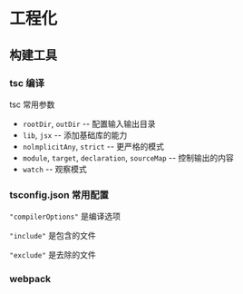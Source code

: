 # 工程化

## 构建工具

### tsc 编译

tsc 常用参数

- `rootDir`, `outDir` -- 配置输入输出目录
- `lib`, `jsx` -- 添加基础库的能力
- `nolmplicitAny`, `strict` -- 更严格的模式
- `module`, `target`, `declaration`, `sourceMap` -- 控制输出的内容
- `watch` -- 观察模式

### tsconfig.json 常用配置

`"compilerOptions"` 是编译选项

 `"include"` 是包含的文件

 `"exclude"` 是去除的文件

### webpack

